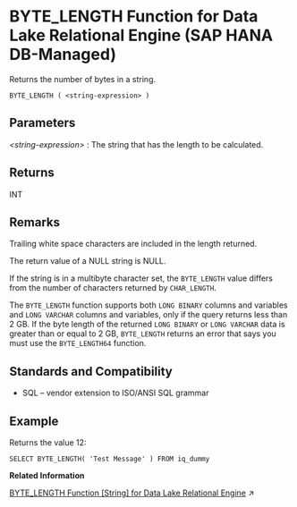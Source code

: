 <!-- loioda0bd303497b4828b0c89f22e692a6c5 -->

# BYTE\_LENGTH Function for Data Lake Relational Engine \(SAP HANA DB-Managed\)

Returns the number of bytes in a string.



```
BYTE_LENGTH ( <string-expression> )
```



<a name="loioda0bd303497b4828b0c89f22e692a6c5__section_wfh_tfl_srb"/>

## Parameters

 *<string-expression\>*
 :   The string that has the length to be calculated.

 

<a name="loioda0bd303497b4828b0c89f22e692a6c5__section_k3t_tfl_srb"/>

## Returns

INT



<a name="loioda0bd303497b4828b0c89f22e692a6c5__section_hvf_5fl_srb"/>

## Remarks

Trailing white space characters are included in the length returned.

The return value of a NULL string is NULL.

If the string is in a multibyte character set, the `BYTE_LENGTH` value differs from the number of characters returned by `CHAR_LENGTH`.

The `BYTE_LENGTH` function supports both `LONG BINARY` columns and variables and `LONG VARCHAR` columns and variables, only if the query returns less than 2 GB. If the byte length of the returned `LONG BINARY` or `LONG VARCHAR` data is greater than or equal to 2 GB, `BYTE_LENGTH` returns an error that says you must use the `BYTE_LENGTH64` function.



<a name="loioda0bd303497b4828b0c89f22e692a6c5__section_drt_5fl_srb"/>

## Standards and Compatibility

-   SQL – vendor extension to ISO/ANSI SQL grammar



<a name="loioda0bd303497b4828b0c89f22e692a6c5__section_hsg_vfl_srb"/>

## Example

Returns the value 12:

```
SELECT BYTE_LENGTH( 'Test Message' ) FROM iq_dummy
```

**Related Information**  


[BYTE_LENGTH Function [String] for Data Lake Relational Engine](https://help.sap.com/viewer/19b3964099384f178ad08f2d348232a9/2023_1_QRC/en-US/a53816b784f210159b849878d71ab1a8.html "Returns the number of bytes in a string.") :arrow_upper_right:

